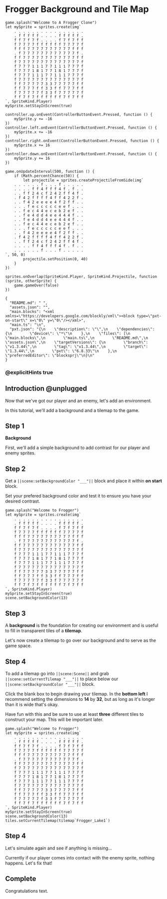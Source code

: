 # Frogger Background and Tile Map

```template
game.splash("Welcome to A Frogger Clone")
let mySprite = sprites.create(img`
    . . . . . . . . . . . . . . . .
    . f f f f f . . . . f f f f f .
    f f 7 f 7 f . . . . f 7 f 7 f f
    f 7 7 7 7 f f f f f f 7 7 7 7 f
    f f f 7 7 7 7 7 7 7 7 7 7 f f f
    . f 7 7 7 7 7 7 7 7 7 7 7 7 f .
    f f 7 7 7 7 7 7 7 7 7 7 7 7 f f
    f 7 7 7 7 7 7 7 7 7 7 7 7 7 7 f
    f 7 7 7 1 1 1 7 7 1 1 1 7 7 7 f
    f 7 7 7 1 8 1 7 7 1 8 1 7 7 7 f
    f 7 7 7 1 1 1 7 7 1 1 1 7 7 7 f
    f 7 7 7 7 7 7 7 7 7 7 7 7 7 7 f
    f f 7 7 7 7 7 3 3 7 7 7 7 7 f f
    f f 7 7 7 f f 3 3 f f 7 7 7 f f
    f 7 7 7 7 7 f 3 3 f 7 7 7 7 7 f
    f f 7 f 7 f f f f f f 7 f 7 f f
`, SpriteKind.Player)
mySprite.setStayInScreen(true)

controller.up.onEvent(ControllerButtonEvent.Pressed, function () {
    mySprite.y += -16
})
controller.left.onEvent(ControllerButtonEvent.Pressed, function () {
    mySprite.x += -16
})
controller.right.onEvent(ControllerButtonEvent.Pressed, function () {
    mySprite.x += 16
})
controller.down.onEvent(ControllerButtonEvent.Pressed, function () {
    mySprite.y += 16
})

game.onUpdateInterval(500, function () {
    if (Math.percentChance(50)) {
        let projectile = sprites.createProjectileFromSide(img`
    . . . . . . f . . . f . . . . .
    . . . . f f 4 f f f 4 f . f . .
    . . f f 2 4 c f 2 4 2 f f 4 f .
    . f 4 2 f f f f 4 f f 4 2 2 f .
    . . f 4 2 e e e e 4 f 2 f f . .
    . . . f e c c c c c e e f . . .
    . . f e c 4 4 e c e b 2 e f . .
    . . f e 4 d d 4 e e 4 4 4 f . .
    . . f e 4 d d 4 e e 4 4 4 f . .
    . . f e c 4 4 e c e b 2 e f . .
    . . . f e c c c c c e e f . . .
    . . f 4 2 e e e e 4 f 2 f f . .
    . f 4 2 f f f f 4 f f 4 2 2 f .
    . . f f 2 4 c f 2 4 2 f f 4 f .
    . . . . f f 4 f f f 4 f . f . .
    . . . . . . f . . . f . . . . .
`, 50, 0)
        projectile.setPosition(0, 40)
    }
})

sprites.onOverlap(SpriteKind.Player, SpriteKind.Projectile, function (sprite, otherSprite) {
    game.gameOver(false)
})

```

```assetjson
{
  "README.md": " ",
  "assets.json": "",
  "main.blocks": "<xml xmlns=\"https://developers.google.com/blockly/xml\"><block type=\"pxt-on-start\" x=\"0\" y=\"0\"/></xml>",
  "main.ts": "\n",
  "pxt.json": "{\n    \"description\": \"\",\n    \"dependencies\": {\n        \"device\": \"*\"\n    },\n    \"files\": [\n        \"main.blocks\",\n        \"main.ts\",\n        \"README.md\",\n        \"assets.json\",\n    \"targetVersions\": {\n        \"branch\": \"v1.3.44\",\n        \"tag\": \"v1.3.44\",\n        \"target\": \"1.3.44\",\n        \"pxt\": \"6.8.33\"\n    },\n    \"preferredEditor\": \"blocksprj\"\n}\n"
}
```

### @explicitHints true

## Introduction @unplugged

Now that we've got our player and an enemy, let's add an environment.

In this tutorial, we'll add a background and a tilemap to the game.

## Step 1

**Background**

First, we'll add a simple background to add contrast for our player and enemy sprites.

## Step 2


Get a ``||scene:setBackgroundColor "___"||`` block and place it within **on start** block.

Set your prefered background color and test it to ensure you have your desired contrast.

```blocks
game.splash("Welcome to Frogger")
let mySprite = sprites.create(img`
    . . . . . . . . . . . . . . . .
    . f f f f f . . . . f f f f f .
    f f 7 f 7 f . . . . f 7 f 7 f f
    f 7 7 7 7 f f f f f f 7 7 7 7 f
    f f f 7 7 7 7 7 7 7 7 7 7 f f f
    . f 7 7 7 7 7 7 7 7 7 7 7 7 f .
    f f 7 7 7 7 7 7 7 7 7 7 7 7 f f
    f 7 7 7 7 7 7 7 7 7 7 7 7 7 7 f
    f 7 7 7 1 1 1 7 7 1 1 1 7 7 7 f
    f 7 7 7 1 8 1 7 7 1 8 1 7 7 7 f
    f 7 7 7 1 1 1 7 7 1 1 1 7 7 7 f
    f 7 7 7 7 7 7 7 7 7 7 7 7 7 7 f
    f f 7 7 7 7 7 3 3 7 7 7 7 7 f f
    f f 7 7 7 f f 3 3 f f 7 7 7 f f
    f 7 7 7 7 7 f 3 3 f 7 7 7 7 7 f
    f f 7 f 7 f f f f f f 7 f 7 f f
`, SpriteKind.Player)
mySprite.setStayInScreen(true)
scene.setBackgroundColor(13)
```
## Step 3

A **background** is the foundation for creating our environment and is useful to fill in transparent tiles of a **tilemap**.

Let's now create a tilemap to go over our background and to serve as the game space.

## Step 4

To add a tilemap go into ``||scene:Scene||`` and grab ``||scene:setCurrentTilemap "___"||`` 
to place below our ``||scene:setBackgroundColor "___"||`` block.

Click the blank box to begin drawing your tilemap. In the **bottom left** I recommend setting 
the dimensions to **14** by **32**, but as long as it's longer than it is wide that's okay.

Have fun with this and be sure to use at least **three** different tiles to construct your map. This will be important later.

```blocks
game.splash("Welcome to Frogger")
let mySprite = sprites.create(img`
    . . . . . . . . . . . . . . . .
    . f f f f f . . . . f f f f f .
    f f 7 f 7 f . . . . f 7 f 7 f f
    f 7 7 7 7 f f f f f f 7 7 7 7 f
    f f f 7 7 7 7 7 7 7 7 7 7 f f f
    . f 7 7 7 7 7 7 7 7 7 7 7 7 f .
    f f 7 7 7 7 7 7 7 7 7 7 7 7 f f
    f 7 7 7 7 7 7 7 7 7 7 7 7 7 7 f
    f 7 7 7 1 1 1 7 7 1 1 1 7 7 7 f
    f 7 7 7 1 8 1 7 7 1 8 1 7 7 7 f
    f 7 7 7 1 1 1 7 7 1 1 1 7 7 7 f
    f 7 7 7 7 7 7 7 7 7 7 7 7 7 7 f
    f f 7 7 7 7 7 3 3 7 7 7 7 7 f f
    f f 7 7 7 f f 3 3 f f 7 7 7 f f
    f 7 7 7 7 7 f 3 3 f 7 7 7 7 7 f
    f f 7 f 7 f f f f f f 7 f 7 f f
`, SpriteKind.Player)
mySprite.setStayInScreen(true)
scene.setBackgroundColor(13)
tiles.setCurrentTilemap(tilemap`Frogger_Lake1`)
```

## Step 4

Let's simulate again and see if anything is missing...

Currently if our player comes into contact with the enemy sprite, nothing happens. 
Let's fix that!

## Complete

Congratulations text.
